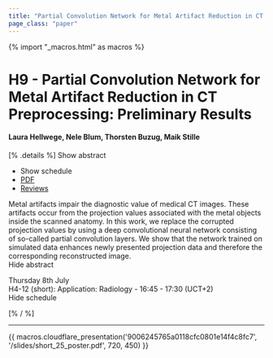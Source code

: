 ```yaml
---
title: "Partial Convolution Network for Metal Artifact Reduction in CT Preprocessing: Preliminary Results"
page_class: "paper"
---
```


{% import "_macros.html" as macros %}

# H9 - Partial Convolution Network for Metal Artifact Reduction in CT Preprocessing: Preliminary Results

#### Laura Hellwege, Nele Blum, Thorsten Buzug, Maik Stille

[% .details %]
<a class="toggle_visibility" data-selector=".abstract" data-level="3">Show abstract</a>
- <a class="toggle_visibility" data-selector=".schedule" data-level="3">Show schedule</a>
- <a href="https://openreview.net/pdf?id=XCRthDLsCXn">PDF</a>
- <a href="https://openreview.net/forum?id=XCRthDLsCXn">Reviews</a>

<p>
    <span class="abstract">
        Metal artifacts impair the diagnostic value of medical CT images. These artifacts occur from the projection values associated with the metal objects inside the scanned anatomy. In this work, we replace the corrupted projection values by using a deep convolutional neural network consisting of so-called partial convolution layers. We show that the network trained on simulated data enhances newly presented projection data and therefore the corresponding reconstructed image. 
        <br>
        <span class="actions"><a class="toggle_visibility" data-level="2">Hide abstract</a></span>
    </span>
</p>

<p>
    <span class="schedule">
         Thursday 8th July<br>H4-12 (short): Application: Radiology - 16:45 - 17:30 (UCT+2)
        <br>
        <span class="actions"><a class="toggle_visibility" data-level="2">Hide schedule</a></span>
    </span>
</p>

[% / %]


---

{{ macros.cloudflare_presentation('9006245765a0118cfc0801e14f4c8fc7', '/slides/short_25_poster.pdf', 720, 450) }}
